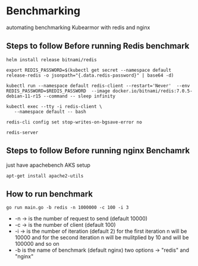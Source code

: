 # Benchmarking
automating benchmarking Kubearmor with redis and nginx 


## Steps to follow Before running Redis benchmark 
```
helm install release bitnami/redis
```


```
export REDIS_PASSWORD=$(kubectl get secret --namespace default release-redis -o jsonpath="{.data.redis-password}" | base64 -d)
```

```
kubectl run --namespace default redis-client --restart='Never'  --env REDIS_PASSWORD=$REDIS_PASSWORD  --image docker.io/bitnami/redis:7.0.5-debian-11-r15 --command -- sleep infinity
```

```
kubectl exec --tty -i redis-client \
   --namespace default -- bash
```

```
redis-cli config set stop-writes-on-bgsave-error no
```

```
redis-server
```

## Steps to follow Before running nginx Benchamrk 

 just have apachebench AKS setup
 
 ```
 apt-get install apache2-utils

 ```



## How to run benchmark  
```
go run main.go -b redis -n 1000000 -c 100 -i 3
```
- -n -> is the number of request to send (default 10000)
- -c -> is the number of client (default 100)
- -i -> is the number of iteration (default 2) for the first iteration n will be 10000 and for the second iteration n will be mulitplied by 10 and will be 100000 and so on 
- -b is the name of benchmark (default nginx) two options -> "redis" and "nginx"
